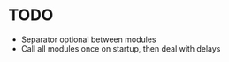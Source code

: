 # TODO

- Separator optional between modules
- Call all modules once on startup, then deal with delays
